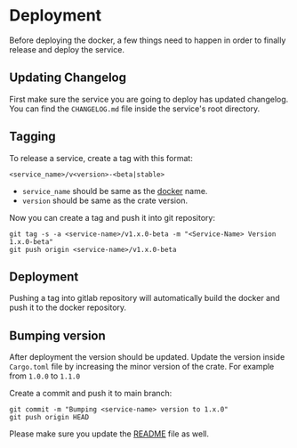 # Deployment


Before deploying the docker, a few things need to happen in order to finally release
and deploy the service.

## Updating Changelog

First make sure the service you are going to deploy has updated changelog.
You can find the `CHANGELOG.md` file inside the service's root directory.

## Tagging

To release a service, create a tag with this format:
```
<service_name>/v<version>-<beta|stable>
```

- `service_name` should be same as the [docker](./container/README.md) name.
- `version` should be same as the crate version.

Now you can create a tag and push it into git repository:

```
git tag -s -a <service-name>/v1.x.0-beta -m "<Service-Name> Version 1.x.0-beta"
git push origin <service-name>/v1.x.0-beta
```

## Deployment

Pushing a tag into gitlab repository will automatically
build the docker and push it to the docker repository.

## Bumping version

After deployment the version should be updated.
Update the version inside `Cargo.toml` file by increasing the minor version of the crate.
For example from `1.0.0` to `1.1.0`

Create a commit and push it to main branch:
```
git commit -m "Bumping <service-name> version to 1.x.0"
git push origin HEAD
```

Please make sure you update the [README](./README.md) file as well.
